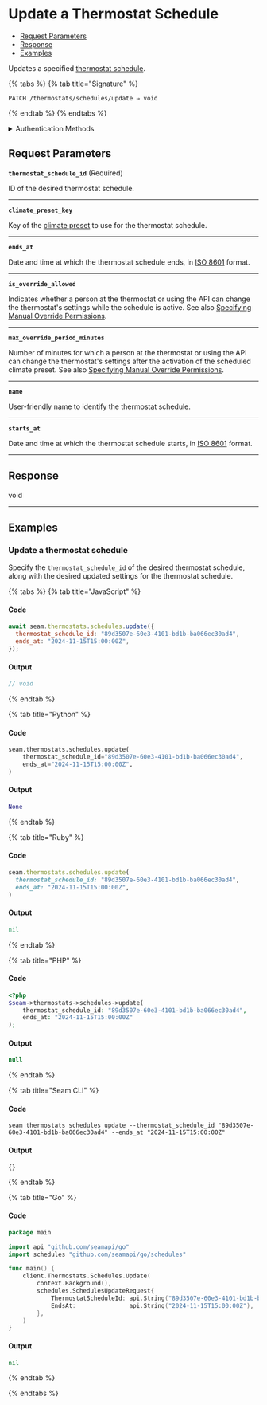 # Update a Thermostat Schedule

- [Request Parameters](./#request-parameters)
- [Response](./#response)
- [Examples](./#examples)

Updates a specified [thermostat schedule](../../../capability-guides/thermostats/creating-and-managing-thermostat-schedules.md).

{% tabs %}
{% tab title="Signature" %}
```
PATCH /thermostats/schedules/update ⇒ void
```
{% endtab %}
{% endtabs %}

<details>

<summary>Authentication Methods</summary>

- API key
- Client session token
- Personal access token
  <br>Must also include the `seam-workspace` header in the request.

To learn more, see [Authentication](https://docs.seam.co/latest/api/authentication).
</details>

## Request Parameters

**`thermostat_schedule_id`**  (Required)

ID of the desired thermostat schedule.

---

**`climate_preset_key`** 

Key of the [climate preset](../../../capability-guides/thermostats/creating-and-managing-climate-presets/README.md) to use for the thermostat schedule.

---

**`ends_at`** 

Date and time at which the thermostat schedule ends, in [ISO 8601](https://www.iso.org/iso-8601-date-and-time-format.html) format.

---

**`is_override_allowed`** 

Indicates whether a person at the thermostat or using the API can change the thermostat's settings while the schedule is active. See also [Specifying Manual Override Permissions](../../../capability-guides/thermostats/creating-and-managing-thermostat-schedules.md#specifying-manual-override-permissions).

---

**`max_override_period_minutes`** 

Number of minutes for which a person at the thermostat or using the API can change the thermostat's settings after the activation of the scheduled climate preset. See also [Specifying Manual Override Permissions](../../../capability-guides/thermostats/creating-and-managing-thermostat-schedules.md#specifying-manual-override-permissions).

---

**`name`** 

User-friendly name to identify the thermostat schedule.

---

**`starts_at`** 

Date and time at which the thermostat schedule starts, in [ISO 8601](https://www.iso.org/iso-8601-date-and-time-format.html) format.

---


## Response

void

---

## Examples

### Update a thermostat schedule

Specify the `thermostat_schedule_id` of the desired thermostat schedule, along with the desired updated settings for the thermostat schedule.

{% tabs %}
{% tab title="JavaScript" %}
#### Code

```javascript
await seam.thermostats.schedules.update({
  thermostat_schedule_id: "89d3507e-60e3-4101-bd1b-ba066ec30ad4",
  ends_at: "2024-11-15T15:00:00Z",
});
```

#### Output

```javascript
// void
```
{% endtab %}

{% tab title="Python" %}
#### Code

```python
seam.thermostats.schedules.update(
    thermostat_schedule_id="89d3507e-60e3-4101-bd1b-ba066ec30ad4",
    ends_at="2024-11-15T15:00:00Z",
)
```

#### Output

```python
None
```
{% endtab %}

{% tab title="Ruby" %}
#### Code

```ruby
seam.thermostats.schedules.update(
  thermostat_schedule_id: "89d3507e-60e3-4101-bd1b-ba066ec30ad4",
  ends_at: "2024-11-15T15:00:00Z",
)
```

#### Output

```ruby
nil
```
{% endtab %}

{% tab title="PHP" %}
#### Code

```php
<?php
$seam->thermostats->schedules->update(
    thermostat_schedule_id: "89d3507e-60e3-4101-bd1b-ba066ec30ad4",
    ends_at: "2024-11-15T15:00:00Z"
);
```

#### Output

```php
null
```
{% endtab %}

{% tab title="Seam CLI" %}
#### Code

```seam_cli
seam thermostats schedules update --thermostat_schedule_id "89d3507e-60e3-4101-bd1b-ba066ec30ad4" --ends_at "2024-11-15T15:00:00Z"
```

#### Output

```seam_cli
{}
```
{% endtab %}

{% tab title="Go" %}
#### Code

```go
package main

import api "github.com/seamapi/go"
import schedules "github.com/seamapi/go/schedules"

func main() {
	client.Thermostats.Schedules.Update(
		context.Background(),
		schedules.SchedulesUpdateRequest{
			ThermostatScheduleId: api.String("89d3507e-60e3-4101-bd1b-ba066ec30ad4"),
			EndsAt:               api.String("2024-11-15T15:00:00Z"),
		},
	)
}
```

#### Output

```go
nil
```
{% endtab %}

{% endtabs %}



